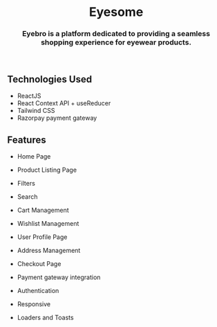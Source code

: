 # <h1 align="center"> Eyesome </h1>
<h3 align="center">Eyebro is a platform dedicated to providing a seamless shopping experience for eyewear products.</h3>
<br/>


## Technologies Used

- ReactJS
- React Context API + useReducer
- Tailwind CSS
- Razorpay payment gateway

## Features

- Home Page

- Product Listing Page

- Filters
- Search

- Cart Management

- Wishlist Management

- User Profile Page
- Address Management

- Checkout Page
- Payment gateway integration

- Authentication

- Responsive

- Loaders and Toasts



